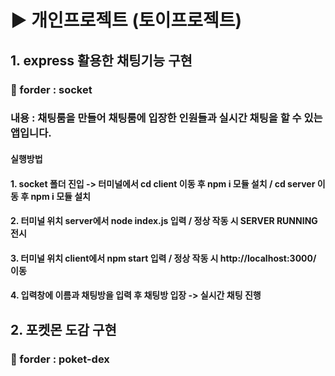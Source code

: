 # ▶️ 개인프로젝트 (토이프로젝트)

## 1. express 활용한 채팅기능 구현
### 📂 forder : socket

### 내용 : 채팅룸을 만들어 채팅룸에 입장한 인원들과 실시간 채팅을 할 수 있는 앱입니다.

#### 실행방법

#### 1. socket 폴더 진입 -> 터미널에서 cd client 이동 후 npm i 모듈 설치 / cd server 이동 후 npm i 모듈 설치
#### 2. 터미널 위치 server에서 node index.js 입력 / 정상 작동 시 SERVER RUNNING 전시
#### 3. 터미널 위치 client에서 npm start 입력 / 정상 작동 시 http://localhost:3000/ 이동
#### 4. 입력창에 이름과 채팅방을 입력 후 채팅방 입장 -> 실시간 채팅 진행

## 2. 포켓몬 도감 구현
### 📂 forder : poket-dex
